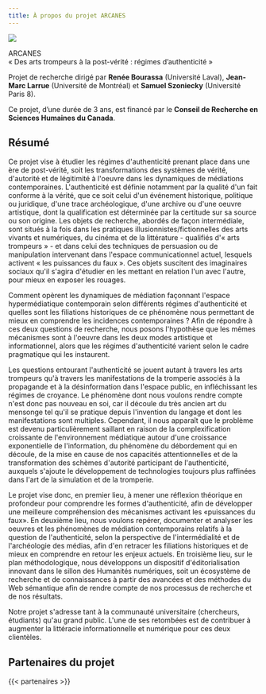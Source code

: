 ```yaml
---
title: À propos du projet ARCANES
---
```


![](/spirale-triangle.jpg)

ARCANES  
« Des arts trompeurs à la post-vérité : régimes d’authenticité »

Projet de recherche dirigé par **Renée Bourassa** (Université Laval), **Jean-Marc Larrue** (Université de Montréal) et **Samuel Szoniecky** (Université Paris 8).

Ce projet, d’une durée de 3 ans, est financé par le **Conseil de Recherche en Sciences Humaines du Canada**.


## Résumé

Ce projet vise à étudier les régimes d'authenticité prenant place dans une ère de post-vérité, soit les transformations des systèmes de vérité, d'autorité et de légitimité à l'oeuvre dans les dynamiques de médiations contemporaines. L'authenticité est définie notamment par la qualité d'un fait conforme à la vérité, que ce soit celui d'un événement historique, politique ou juridique, d'une trace archéologique, d'une archive ou d'une oeuvre artistique, dont la qualification est déterminée par la certitude sur sa source ou son origine. Les objets de recherche, abordés de façon intermédiale, sont situés à la fois dans les pratiques illusionnistes/fictionnelles des arts vivants et numériques, du cinéma et de la littérature - qualifiés d'« arts trompeurs » - et dans celui des techniques de persuasion ou de manipulation intervenant dans l'espace communicationnel actuel, lesquels activent « les puissances du faux ». Ces objets suscitent des imaginaires sociaux qu'il s'agira d'étudier en les mettant en relation l'un avec l'autre, pour mieux en exposer les rouages.

Comment opèrent les dynamiques de médiation façonnant l'espace hypermédiatique contemporain selon différents régimes d'authenticité et quelles sont les filiations historiques de ce phénomène nous permettant de mieux en comprendre les incidences contemporaines ? Afin de répondre à ces deux questions de recherche, nous posons l'hypothèse que les mêmes mécanismes sont à l'oeuvre dans les deux modes artistique et informationnel, alors que les régimes d'authenticité varient selon le cadre pragmatique qui les instaurent.

Les questions entourant l'authenticité se jouent autant à travers les arts trompeurs qu'à travers les manifestations de la tromperie associés à la propagande et à la désinformation dans l'espace public, en infléchissant les régimes de croyance. Le phénomène dont nous voulons rendre compte n'est donc pas nouveau en soi, car il découle du très ancien art du mensonge tel qu'il se pratique depuis l'invention du langage et dont les manifestations sont multiples. Cependant, il nous apparaît que le problème est devenu particulièrement saillant en raison de la complexification croissante de l'environnement médiatique autour d'une croissance exponentielle de l'information, du phénomène du débordement qui en découle, de la mise en cause de nos capacités attentionnelles et de la transformation des schèmes d'autorité participant de l'authenticité, auxquels s'ajoute le développement de technologies toujours plus raffinées dans l'art de la simulation et de la tromperie.

Le projet vise donc, en premier lieu, à mener une réflexion théorique en profondeur pour comprendre les formes d'authenticité, afin de développer une meilleure compréhension des mécanismes activant les «puissances du faux». En deuxième lieu, nous voulons repérer, documenter et analyser les oeuvres et les phénomènes de médiation contemporains relatifs à la question de l'authenticité, selon la perspective de l'intermédialité et de l'archéologie des médias, afin d'en retracer les filiations historiques et de mieux en comprendre en retour les enjeux actuels. En troisième lieu, sur le plan méthodologique, nous développons un dispositif d'éditorialisation innovant dans le sillon des Humanités numériques, soit un écosystème de recherche et de connaissances à partir des avancées et des méthodes du Web sémantique afin de rendre compte de nos processus de recherche et de nos résultats.

Notre projet s'adresse tant à la communauté universitaire (chercheurs, étudiants) qu'au grand public. L'une de ses retombées est de contribuer à augmenter la littéracie informationnelle et numérique pour ces deux clientèles.

## Partenaires du projet

{{< partenaires >}}
